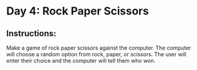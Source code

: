 # Day 4: Rock Paper Scissors

## Instructions:

Make a game of rock paper scissors against the computer. The computer will choose a random option from rock, paper, or scissors. The user will enter their choice and the computer will tell them who won.
